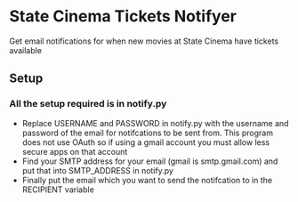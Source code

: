 # State Cinema Tickets Notifyer
Get email notifications for when new movies at State Cinema have tickets available

## Setup
### All the setup required is in notify.py
* Replace USERNAME and PASSWORD in notify.py with the username and password of the email for notifcations to be sent from. This program does not use OAuth so if using a gmail account you must allow less secure apps on that account
* Find your SMTP address for your email (gmail is smtp.gmail.com) and put that into SMTP_ADDRESS in notify.py
* Finally put the email which you want to send the notifcation to in the RECIPIENT variable

